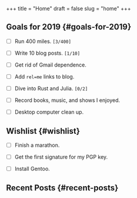 +++
title = "Home"
draft = false
slug = "home"
+++

## Goals for 2019 {#goals-for-2019}

-   [ ] Run 400 miles. <code>[3/400]</code>
-   [ ] Write 10 blog posts. <code>[1/10]</code>
-   [ ] Get rid of Gmail dependence.
-   [ ] Add `rel=me` links to blog.
-   [ ] Dive into Rust and Julia. <code>[0/2]</code>
-   [ ] Record books, music, and shows I enjoyed.
-   [ ] Desktop computer clean up.


## Wishlist {#wishlist}

-   [ ] Finish a marathon.
-   [ ] Get the first signature for my PGP key.
-   [ ] Install Gentoo.


## Recent Posts {#recent-posts}
